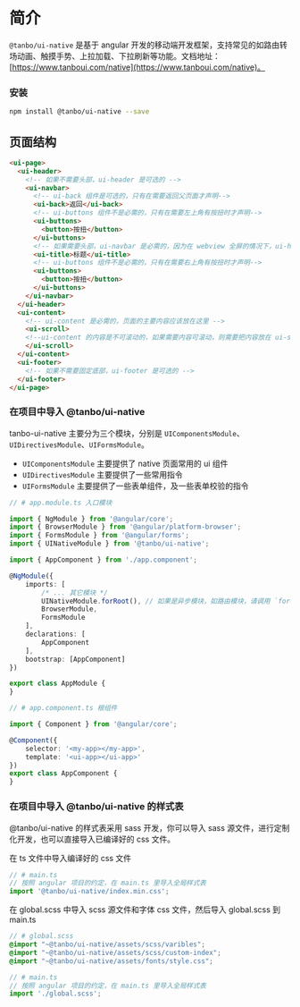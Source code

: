 # 简介

`@tanbo/ui-native` 是基于 angular 开发的移动端开发框架，支持常见的如路由转场动画、触摸手势、上拉加载、下拉刷新等功能。文档地址：[https://www.tanboui.com/native](https://www.tanboui.com/native)。

### 安装

```bash
npm install @tanbo/ui-native --save
```

## 页面结构

```html
<ui-page>
  <ui-header>
    <!-- 如果不需要头部，ui-header 是可选的 -->
    <ui-navbar>
      <!-- ui-back 组件是可选的，只有在需要返回父页面才声明-->
      <ui-back>返回</ui-back>
      <!-- ui-buttons 组件不是必需的，只有在需要左上角有按扭时才声明-->
      <ui-buttons>
        <button>按扭</button>
      </ui-buttons>
      <!-- 如果需要头部，ui-navbar 是必需的，因为在 webview 全屏的情况下，ui-header 会有 20px 的 padding-top，用来显示手机的状态栏。如果你需要设置整个头部的背景颜色，则应该设置 ui-header 的背景，而不是 ui-navbar -->
      <ui-title>标题</ui-title>
      <!-- ui-buttons 组件不是必需的，只有在需要右上角有按扭时才声明-->
      <ui-buttons>
        <button>按扭</button>
      </ui-buttons>
    </ui-navbar>
  </ui-header>
  <ui-content>
    <!-- ui-content 是必需的，页面的主要内容应该放在这里 -->
    <ui-scroll>
    <!--ui-content 的内容是不可滚动的，如果需要内容可滚动，则需要把内容放在 ui-scroll 内。-->
    </ui-scroll>
  </ui-content>
  <ui-footer>
    <!-- 如果不需要固定底部，ui-footer 是可选的 -->
  </ui-footer>
</ui-page>
```


### 在项目中导入 @tanbo/ui-native

tanbo-ui-native 主要分为三个模块，分别是 `UIComponentsModule`、`UIDirectivesModule`、`UIFormsModule`。
+ `UIComponentsModule` 主要提供了 native 页面常用的 ui 组件
+ `UIDirectivesModule` 主要提供了一些常用指令
+ `UIFormsModule` 主要提供了一些表单组件，及一些表单校验的指令

```typescript
// # app.module.ts 入口模块

import { NgModule } from '@angular/core';
import { BrowserModule } from '@angular/platform-browser';
import { FormsModule } from '@angular/forms';
import { UINativeModule } from '@tanbo/ui-native';

import { AppComponent } from './app.component';

@NgModule({
    imports: [
        /* ... 其它模块 */
        UINativeModule.forRoot(), // 如果是异步模块，如路由模块，请调用 `forChild()` 方法
        BrowserModule,
        FormsModule
    ],
    declarations: [
        AppComponent
    ],
    bootstrap: [AppComponent]
})

export class AppModule {
}
```

```typescript
// # app.component.ts 根组件

import { Component } from '@angular/core';

@Component({
    selector: '<my-app></my-app>',
    template: '<ui-app></ui-app>'
})
export class AppComponent {
}
```


### 在项目中导入 @tanbo/ui-native 的样式表

@tanbo/ui-native 的样式表采用 sass 开发，你可以导入 sass 源文件，进行定制化开发，也可以直接导入已编译好的 css 文件。

在 ts 文件中导入编译好的 css 文件
```typescript
// # main.ts
// 按照 angular 项目的约定，在 main.ts 里导入全局样式表
import '@tanbo/ui-native/index.min.css';
```

在 global.scss 中导入 scss 源文件和字体 css 文件，然后导入 global.scss 到 main.ts
```scss
// # global.scss
@import "~@tanbo/ui-native/assets/scss/varibles";
@import "~@tanbo/ui-native/assets/scss/custom-index";
@import "~@tanbo/ui-native/assets/fonts/style.css";
```
```typescript
// # main.ts
// 按照 angular 项目的约定，在 main.ts 里导入全局样式表
import './global.scss';
```

